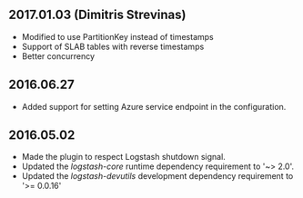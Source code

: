 ## 2017.01.03 (Dimitris Strevinas)
* Modified to use PartitionKey instead of timestamps
* Support of SLAB tables with reverse timestamps
* Better concurrency

## 2016.06.27
* Added support for setting Azure service endpoint in the configuration.

## 2016.05.02
* Made the plugin to respect Logstash shutdown signal.
* Updated the *logstash-core* runtime dependency requirement to '~> 2.0'.
* Updated the *logstash-devutils* development dependency requirement to '>= 0.0.16'
